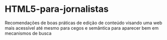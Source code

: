 # HTML5-para-jornalistas
Recomendações de boas práticas de edição de conteúdo visando uma web mais acessível até mesmo para cegos e semântica para aparecer bem em mecanismos de busca
